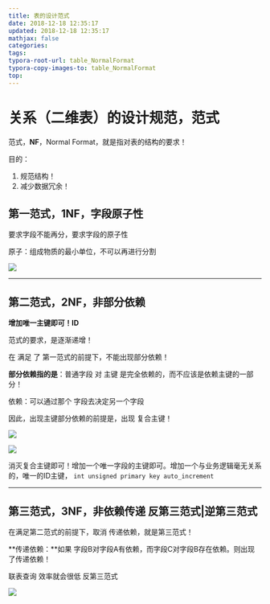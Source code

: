 ```yaml
---
title: 表的设计范式
date: 2018-12-18 12:35:17
updated: 2018-12-18 12:35:17 
mathjax: false
categories: 
tags:
typora-root-url: table_NormalFormat
typora-copy-images-to: table_NormalFormat
top: 
---
```



# 关系（二维表）的设计规范，范式

范式，**NF**，Normal Format，就是指对表的结构的要求！

目的：

1. 规范结构！
2. 减少数据冗余！

 

## 第一范式，1NF，字段原子性

要求字段不能再分，要求字段的原子性

原子：组成物质的最小单位，不可以再进行分割

![](table_NF_01.png)

----



## 第二范式，2NF，非部分依赖

**增加唯一主键即可！ID**

 

范式的要求，是逐渐递增！

在 满足 了 第一范式的前提下，不能出现部分依赖！

 

**部分依赖指的是**：普通字段 对 主键 是完全依赖的，而不应该是依赖主键的一部分！

依赖：可以通过那个 字段去决定另一个字段

 

因此，出现主键部分依赖的前提是，出现 复合主键！

![](table_NF_02.png)

![](table_NF_03.png)

 

消灭复合主键即可！增加一个唯一字段的主键即可。增加一个与业务逻辑毫无关系的，唯一的ID主键，
``int unsigned primary key auto_increment``

 

----



## 第三范式，3NF，非依赖传递  反第三范式|逆第三范式

在满足第二范式的前提下，取消 传递依赖，就是第三范式！

 

**传递依赖：**如果 字段B对字段A有依赖，而字段C对字段B存在依赖。则出现了传递依赖！



联表查询   效率就会很低   反第三范式

![](table_NF_04.png)

 

 